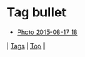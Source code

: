 <!--
title: Tag bullet
date: 2020-06-28T15:26:58.625Z
tags:
-->
# Tag bullet

 * [Photo 2015-08-17 18](126928992549.md)

| [Tags](tags.md) | [Top](index.md) |
